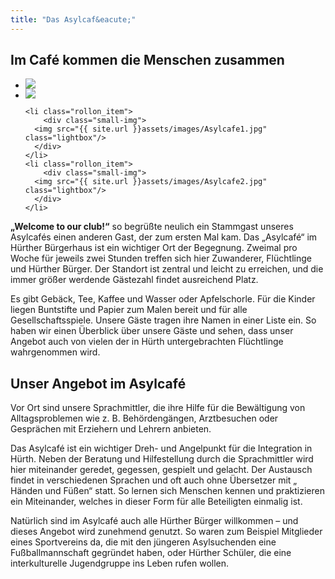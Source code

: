 ```yaml
---
title: "Das Asylcaf&eacute;"
---
```


## Im Caf&eacute; kommen die Menschen zusammen

<section class="rollon_view">
  <ul class="rollon_container">
    <li class="rollon_item">
        <div class="small-img">
      <img src="{{ site.url }}uploads/asylcafe.jpg" class="lightbox"/>
      </div>
    </li>
    <li class="rollon_item">
        <div class="small-img">
      <img src="{{ site.url }}uploads/asylcafe2.jpg" class="lightbox"/>
      </div>
    </li>
    
    <li class="rollon_item">
        <div class="small-img">
      <img src="{{ site.url }}assets/images/Asylcafe1.jpg" class="lightbox"/>
      </div>
    </li>
    <li class="rollon_item">
    	<div class="small-img">
      <img src="{{ site.url }}assets/images/Asylcafe2.jpg" class="lightbox"/>
      </div>
    </li>
  </ul>
</section>


**„Welcome to our club!“** so begr&uuml;&szlig;te neulich ein Stammgast unseres Asylcaf&eacute;s einen anderen Gast, der zum ersten Mal kam. Das „Asylcaf&eacute;“ im H&uuml;rther B&uuml;rgerhaus ist ein wichtiger Ort der Begegnung. Zweimal pro Woche f&uuml;r jeweils zwei Stunden treffen sich hier Zuwanderer, Fl&uuml;chtlinge und H&uuml;rther B&uuml;rger. Der Standort ist zentral und leicht zu erreichen, und die immer gr&ouml;&szlig;er werdende G&auml;stezahl findet ausreichend Platz.

Es gibt Geb&auml;ck, Tee, Kaffee und Wasser oder Apfelschorle. F&uuml;r die Kinder liegen Buntstifte und Papier zum Malen bereit und f&uuml;r alle Gesellschaftsspiele. Unsere G&auml;ste tragen ihre Namen in einer Liste ein. So haben wir einen &Uuml;berblick &uuml;ber unsere G&auml;ste und sehen, dass unser Angebot auch von vielen der in H&uuml;rth untergebrachten Fl&uuml;chtlinge wahrgenommen wird.


## Unser Angebot im Asylcaf&eacute;

Vor Ort sind unsere Sprachmittler, die ihre Hilfe f&uuml;r die Bew&auml;ltigung von Alltagsproblemen wie z. B. Beh&ouml;rdeng&auml;ngen, Arztbesuchen oder Gespr&auml;chen mit Erziehern und Lehrern anbieten.

Das Asylcaf&eacute; ist ein wichtiger Dreh- und Angelpunkt f&uuml;r die Integration in H&uuml;rth. Neben der Beratung und Hilfestellung durch die Sprachmittler wird hier miteinander geredet, gegessen, gespielt und gelacht. Der Austausch findet in verschiedenen Sprachen und oft auch ohne &Uuml;bersetzer mit „ H&auml;nden und F&uuml;&szlig;en“ statt. So lernen sich Menschen kennen und praktizieren ein Miteinander, welches in dieser Form f&uuml;r alle Beteiligten einmalig ist.

Nat&uuml;rlich sind im Asylcaf&eacute; auch alle H&uuml;rther B&uuml;rger willkommen – und dieses Angebot wird zunehmend genutzt. So waren zum Beispiel Mitglieder eines Sportvereins da, die mit den j&uuml;ngeren Asylsuchenden eine Fu&szlig;ballmannschaft gegr&uuml;ndet haben, oder H&uuml;rther Sch&uuml;ler, die eine interkulturelle Jugendgruppe ins Leben rufen wollen.


